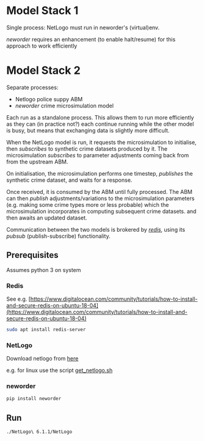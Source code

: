 # Model Stack 1

Single process:
NetLogo must run in neworder's (virtual)env.

*neworder* requires an enhancement (to enable halt/resume) for this approach to work efficiently

# Model Stack 2

Separate processes:

- Netlogo police suppy ABM 
- *neworder* crime microsimulation model


Each run as a standalone process. This allows them to run more efficiently as they can (in practice not?) each continue running while the other model is busy, but means that exchanging data is slightly more difficult.

When the NetLogo model is run, it requests the microsimulation to initialise, then *subscribes* to synthetic crime datasets produced by it. The microsimulation *subscribes* to parameter adjustments coming back from from the upstream ABM.

On initialisation, the microsimulation performs one timestep, *publishes* the synthetic crime dataset, and waits for a response.

Once received, it is consumed by the ABM until fully processed. The ABM can then *publish* adjustments/variations to the microsimulation parameters (e.g. making some crime types more or less probable) which the microsimulation incorporates in computing subsequent crime datasets.  and then awaits an updated dataset.

Communication between the two models is brokered by [*redis*](https://redis.io/), using its *pubsub* (publish-subscribe) functionality.

## Prerequisites

Assumes python 3 on system
### Redis

See e.g. [https://www.digitalocean.com/community/tutorials/how-to-install-and-secure-redis-on-ubuntu-18-04](https://www.digitalocean.com/community/tutorials/how-to-install-and-secure-redis-on-ubuntu-18-04)

```bash
sudo apt install redis-server
```

### NetLogo

Download netlogo from [here](https://ccl.northwestern.edu/netlogo/6.1.1/)

e.g. for linux use the script [get_netlogo.sh](../get_netlogo.sh)

### neworder

```bash
pip install neworder
```

## Run

```
./NetLogo\ 6.1.1/NetLogo
```
